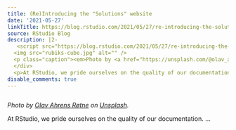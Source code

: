 ```yaml
---
title: (Re)Introducing the "Solutions" website
date: '2021-05-27'
linkTitle: https://blog.rstudio.com/2021/05/27/re-introducing-the-solutions-website/
source: RStudio Blog
description: |2-
   <script src="https://blog.rstudio.com/2021/05/27/re-introducing-the-solutions-website/index_files/header-attrs/header-attrs.js"></script> <div class="figure">
  <img src="rubiks-cube.jpg" alt="" />
  <p class="caption"><em>Photo by <a href="https://unsplash.com/@olav_ahrens?utm_source=unsplash&amp;utm_medium=referral&amp;utm_content=creditCopyText">Olav Ahrens Røtne</a> on <a href="https://unsplash.com/s/photos/solutions?utm_source=unsplash&amp;utm_medium=referral&amp;utm_content=creditCopyText">Unsplash</a>.</em></p>
  </div>
  <p>At RStudio, we pride ourselves on the quality of our documentation. ...
disable_comments: true
---
```

 <script src="https://blog.rstudio.com/2021/05/27/re-introducing-the-solutions-website/index_files/header-attrs/header-attrs.js"></script> <div class="figure">
<img src="rubiks-cube.jpg" alt="" />
<p class="caption"><em>Photo by <a href="https://unsplash.com/@olav_ahrens?utm_source=unsplash&amp;utm_medium=referral&amp;utm_content=creditCopyText">Olav Ahrens Røtne</a> on <a href="https://unsplash.com/s/photos/solutions?utm_source=unsplash&amp;utm_medium=referral&amp;utm_content=creditCopyText">Unsplash</a>.</em></p>
</div>
<p>At RStudio, we pride ourselves on the quality of our documentation. ...